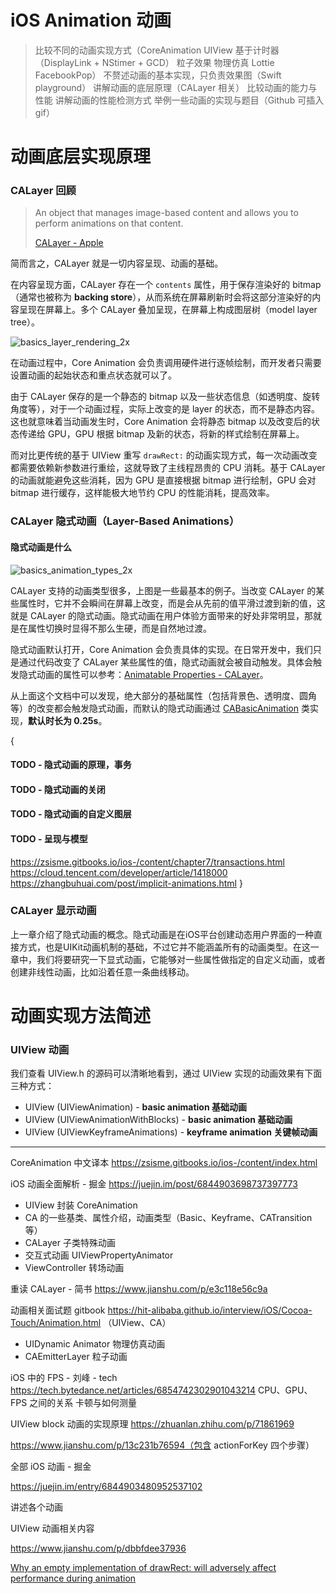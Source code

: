 # iOS Animation 动画

> 比较不同的动画实现方式（CoreAnimation UIView 基于计时器（DisplayLink + NStimer + GCD） 粒子效果 物理仿真  Lottie FacebookPop）
> 不赘述动画的基本实现，只负责效果图（Swift playground）
> 讲解动画的底层原理（CALayer 相关）
> 比较动画的能力与性能
> 讲解动画的性能检测方式
> 举例一些动画的实现与题目（Github 可插入 gif）

# 动画底层实现原理

### CALayer 回顾

> An object that manages image-based content and allows you to perform animations on that content.
>
> [CALayer - Apple](https://developer.apple.com/documentation/quartzcore/calayer?language=objc)

简而言之，CALayer 就是一切内容呈现、动画的基础。

在内容呈现方面，CALayer 存在一个 `contents` 属性，用于保存渲染好的 bitmap（通常也被称为 **backing store**），从而系统在屏幕刷新时会将这部分渲染好的内容呈现在屏幕上。多个 CALayer 叠加呈现，在屏幕上构成图层树（model layer tree）。

![basics_layer_rendering_2x](/Users/rickey/Desktop/Swift/Rickey-iOS-Notes/backups/iOSAnimation/basics_layer_rendering_2x.png)

在动画过程中，Core Animation 会负责调用硬件进行逐帧绘制，而开发者只需要设置动画的起始状态和重点状态就可以了。

由于 CALayer 保存的是一个静态的 bitmap 以及一些状态信息（如透明度、旋转角度等），对于一个动画过程，实际上改变的是 layer 的状态，而不是静态内容。这也就意味着当动画发生时，Core Animation 会将静态 bitmap 以及改变后的状态传递给 GPU，GPU 根据 bitmap 及新的状态，将新的样式绘制在屏幕上。

而对比更传统的基于 UIView 重写 `drawRect:` 的动画实现方式，每一次动画改变都需要依赖新参数进行重绘，这就导致了主线程昂贵的 CPU 消耗。基于 CALayer 的动画就能避免这些消耗，因为 GPU 是直接根据 bitmap 进行绘制，GPU 会对 bitmap 进行缓存，这样能极大地节约 CPU 的性能消耗，提高效率。

### CALayer 隐式动画（Layer-Based Animations）

#### 隐式动画是什么

![basics_animation_types_2x](/Users/rickey/Desktop/Swift/Rickey-iOS-Notes/backups/iOSAnimation/basics_animation_types_2x.png)

CALayer 支持的动画类型很多，上图是一些最基本的例子。当改变 CALayer 的某些属性时，它并不会瞬间在屏幕上改变，而是会从先前的值平滑过渡到新的值，这就是 CALayer 的隐式动画。隐式动画在用户体验方面带来的好处非常明显，那就是在属性切换时显得不那么生硬，而是自然地过渡。

隐式动画默认打开，Core Animation 会负责具体的实现。在日常开发中，我们只是通过代码改变了 CALayer 某些属性的值，隐式动画就会被自动触发。具体会触发隐式动画的属性可以参考：[Animatable Properties - CALayer](https://developer.apple.com/library/archive/documentation/Cocoa/Conceptual/CoreAnimation_guide/AnimatableProperties/AnimatableProperties.html#//apple_ref/doc/uid/TP40004514-CH11-SW1)。

从上面这个文档中可以发现，绝大部分的基础属性（包括背景色、透明度、圆角等）的改变都会触发隐式动画，而默认的隐式动画通过 [CABasicAnimation](https://developer.apple.com/documentation/quartzcore/cabasicanimation) 类实现，**默认时长为 0.25s**。

{
#### TODO - 隐式动画的原理，事务
#### TODO - 隐式动画的关闭
#### TODO - 隐式动画的自定义图层
#### TODO - 呈现与模型
https://zsisme.gitbooks.io/ios-/content/chapter7/transactions.html
https://cloud.tencent.com/developer/article/1418000
https://zhangbuhuai.com/post/implicit-animations.html
}

### CALayer 显示动画

上一章介绍了隐式动画的概念。隐式动画是在iOS平台创建动态用户界面的一种直接方式，也是UIKit动画机制的基础，不过它并不能涵盖所有的动画类型。在这一章中，我们将要研究一下显式动画，它能够对一些属性做指定的自定义动画，或者创建非线性动画，比如沿着任意一条曲线移动。



# 动画实现方法简述

### UIView 动画

我们查看 UIView.h 的源码可以清晰地看到，通过 UIView 实现的动画效果有下面三种方式：

- UIView (UIViewAnimation) - **basic animation 基础动画**
- UIView (UIViewAnimationWithBlocks) - **basic animation 基础动画**
- UIView (UIViewKeyframeAnimations) - **keyframe animation 关键帧动画**








---
CoreAnimation 中文译本
https://zsisme.gitbooks.io/ios-/content/index.html

iOS 动画全面解析 - 掘金
https://juejin.im/post/6844903698737397773

- UIView 封装 CoreAnimation
- CA 的一些基类、属性介绍，动画类型（Basic、Keyframe、CATransition 等）
- CALayer 子类特殊动画
- 交互式动画 UIViewPropertyAnimator
- ViewController 转场动画

重读 CALayer - 简书
https://www.jianshu.com/p/e3c118e56c9a

动画相关面试题 gitbook
https://hit-alibaba.github.io/interview/iOS/Cocoa-Touch/Animation.html
（UIView、CA）
- UIDynamic Animator 物理仿真动画
- CAEmitterLayer 粒子动画

iOS 中的 FPS - 刘峰 - tech
https://tech.bytedance.net/articles/6854742302901043214
CPU、GPU、FPS 之间的关系
卡顿与如何测量



UIView block 动画的实现原理
https://zhuanlan.zhihu.com/p/71861969

https://www.jianshu.com/p/13c231b76594（包含 actionForKey 四个步骤）



全部 iOS 动画 - 掘金

https://juejin.im/entry/6844903480952537102

讲述各个动画



UIView 动画相关内容

https://www.jianshu.com/p/dbbfdee37936



[Why an empty implementation of drawRect: will adversely affect performance during animation](https://stackoverflow.com/questions/18748276/why-an-empty-implementation-of-drawrect-will-adversely-affect-performance-durin)